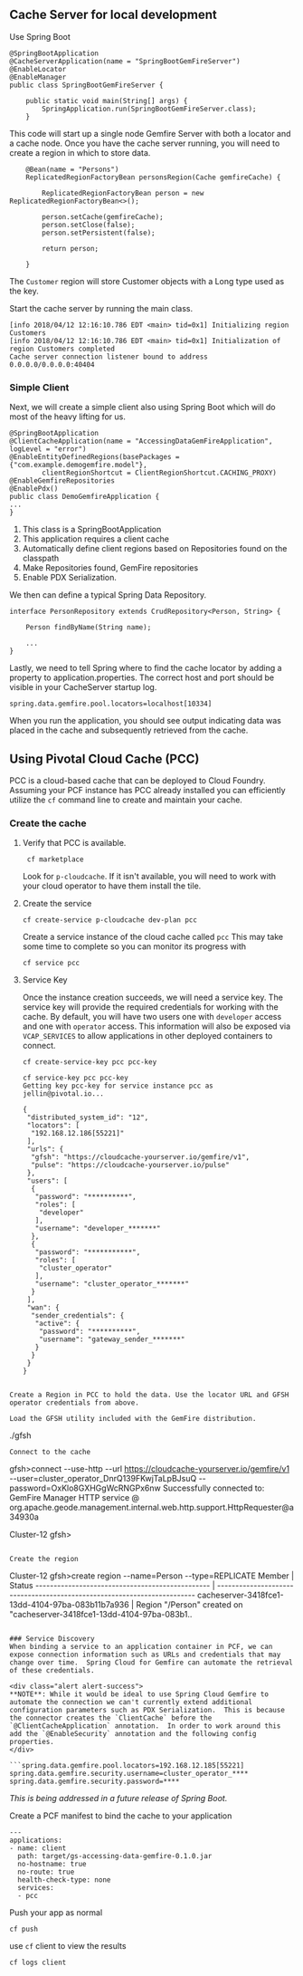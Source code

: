##  Cache Server for local development
Use Spring Boot

```
@SpringBootApplication
@CacheServerApplication(name = "SpringBootGemFireServer")
@EnableLocator
@EnableManager
public class SpringBootGemFireServer {

    public static void main(String[] args) {
        SpringApplication.run(SpringBootGemFireServer.class);
    }
```
    
This code will start up a single node Gemfire Server with both a locator and a cache node.  Once you have the cache server running, you will need to create a region in which to store data. 

```
    @Bean(name = "Persons")
    ReplicatedRegionFactoryBean personsRegion(Cache gemfireCache) {

        ReplicatedRegionFactoryBean person = new ReplicatedRegionFactoryBean<>();

        person.setCache(gemfireCache);
        person.setClose(false);
        person.setPersistent(false);

        return person;

    }
```

The `Customer` region will store Customer objects with a Long type used as the key.

Start the cache server by running the main class.

```
[info 2018/04/12 12:16:10.786 EDT <main> tid=0x1] Initializing region Customers
[info 2018/04/12 12:16:10.786 EDT <main> tid=0x1] Initialization of region Customers completed
Cache server connection listener bound to address 0.0.0.0/0.0.0.0:40404
```    
    
### Simple Client

Next, we will create a simple client also using Spring Boot which will do most of the heavy lifting for us.

```
@SpringBootApplication
@ClientCacheApplication(name = "AccessingDataGemFireApplication", logLevel = "error")
@EnableEntityDefinedRegions(basePackages = {"com.example.demogemfire.model"},
        clientRegionShortcut = ClientRegionShortcut.CACHING_PROXY)
@EnableGemfireRepositories
@EnablePdx()
public class DemoGemfireApplication {
...
}
```


1. This class is a SpringBootApplication
2. This application requires a client cache
3. Automatically define client regions based on Repositories found on the classpath
4. Make Repositories found,  GemFire repositories
5. Enable PDX Serialization.  

We then can define a typical Spring Data Repository.

```
interface PersonRepository extends CrudRepository<Person, String> {

    Person findByName(String name);
 
    ...
}    
```    
Lastly, we need to tell Spring where to find the cache locator by adding a property to application.properties. The correct host and port should be visible in your CacheServer startup log.

```
spring.data.gemfire.pool.locators=localhost[10334]
```

When you run the application, you should see output indicating data was placed in the cache and subsequently retrieved from the cache.

## Using Pivotal Cloud Cache (PCC) 
PCC is a cloud-based cache that can be deployed to Cloud Foundry.  Assuming your PCF instance has PCC already installed you can efficiently utilize the `cf` command line to create and maintain your cache.

### Create the cache
1. Verify that PCC is available.
   
   ```
    cf marketplace
    ``` 
    
    Look for ```p-cloudcache```. If it isn't available, you will need to work with your cloud operator to have them install the tile.

2. Create the service

    ```
    cf create-service p-cloudcache dev-plan pcc
    ```
    Create a service instance of the cloud cache called `pcc` This may take some time to complete so you can monitor its progress with

    ```
    cf service pcc
    ```

3. Service Key

    Once the instance creation succeeds, we will need a service key. The service key will provide the required credentials for working with the cache. By default, you will have two users one with `developer` access and one with `operator` access.  This information will also be exposed via `VCAP_SERVICES` to allow applications in other deployed containers to connect.

    ```
    cf create-service-key pcc pcc-key
    ```
    ```
    cf service-key pcc pcc-key                                                         
    Getting key pcc-key for service instance pcc as jellin@pivotal.io...
    
    {
     "distributed_system_id": "12",
     "locators": [
      "192.168.12.186[55221]"
     ],
     "urls": {
      "gfsh": "https://cloudcache-yourserver.io/gemfire/v1",
      "pulse": "https://cloudcache-yourserver.io/pulse"
     },
     "users": [
      {
       "password": "**********",
       "roles": [
        "developer"
       ],
       "username": "developer_*******"
      },
      {
       "password": "***********",
       "roles": [
        "cluster_operator"
       ],
       "username": "cluster_operator_*******"
      }
     ],
     "wan": {
      "sender_credentials": {
       "active": {
        "password": "**********",
        "username": "gateway_sender_*******"
       }
      }
     }
    }
```    

Create a Region in PCC to hold the data. Use the locator URL and GFSH operator credentials from above.

Load the GFSH utility included with the GemFire distribution.

```
./gfsh

```
Connect to the cache

```
gfsh>connect --use-http --url https://cloudcache-yourserver.io/gemfire/v1 --user=cluster_operator_DnrQ139FKwjTaLpBJsuQ --password=OxKlo8GXHGgWcRNGPx6nw
Successfully connected to: GemFire Manager HTTP service @ org.apache.geode.management.internal.web.http.support.HttpRequester@a34930a

Cluster-12 gfsh>
```

Create the region

```
Cluster-12 gfsh>create region --name=Person --type=REPLICATE
                     Member                      | Status
------------------------------------------------ | ------------------------------------------------------------------------
cacheserver-3418fce1-13dd-4104-97ba-083b11b7a936 | Region "/Person" created on "cacheserver-3418fce1-13dd-4104-97ba-083b1..
```

### Service Discovery
When binding a service to an application container in PCF, we can expose connection information such as URLs and credentials that may change over time.  Spring Cloud for Gemfire can automate the retrieval of these credentials.

<div class="alert alert-success">       
**NOTE**: While it would be ideal to use Spring Cloud Gemfire to automate the connection we can't currently extend additional configuration parameters such as PDX Serialization.  This is because the connector creates the `ClientCache` before the `@ClientCacheApplication` annotation.  In order to work around this add the `@EnableSecurity` annotation and the following config properties.
</div>

```spring.data.gemfire.pool.locators=192.168.12.185[55221]
spring.data.gemfire.security.username=cluster_operator_****
spring.data.gemfire.security.password=****
```
*This is being addressed in a future release of Spring Boot.*


Create a PCF manifest to bind the cache to your application

```
---
applications:
- name: client
  path: target/gs-accessing-data-gemfire-0.1.0.jar
  no-hostname: true
  no-route: true
  health-check-type: none
  services:
  - pcc

``` 
Push your app as normal

```
cf push
```

use `cf` client to view the results

```
cf logs client
```